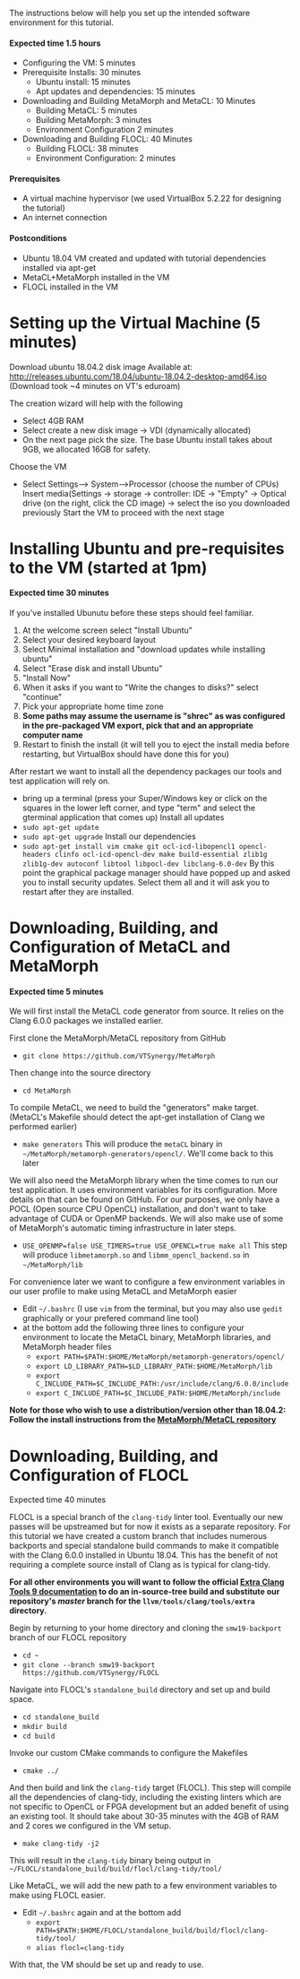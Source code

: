 The instructions below will help you set up the intended software environment for this tutorial.

#### Expected time 1.5 hours
* Configuring the VM: 5 minutes
* Prerequisite Installs: 30 minutes
    * Ubuntu install: 15 minutes
	* Apt updates and dependencies: 15 minutes
* Downloading and Building MetaMorph and MetaCL: 10 Minutes
    * Building MetaCL: 5 minutes
	* Building MetaMorph: 3 minutes
	* Environment Configuration 2 minutes
* Downloading and Building FLOCL: 40 Minutes
    * Building FLOCL: 38 minutes
	* Environment Configuration: 2 minutes

#### Prerequisites
* A virtual machine hypervisor (we used VirtualBox 5.2.22 for designing the tutorial)
* An internet connection

#### Postconditions
* Ubuntu 18.04 VM created and updated with tutorial dependencies installed via apt-get
* MetaCL+MetaMorph installed in the VM
* FLOCL installed in the VM

# Setting up the Virtual Machine (5 minutes)
Download ubuntu 18.04.2 disk image
Available at: http://releases.ubuntu.com/18.04/ubuntu-18.04.2-desktop-amd64.iso (Download took ~4 minutes on VT's eduroam)

The creation wizard will help with the following
* Select 4GB RAM
* Select create a new disk image -> VDI (dynamically allocated)
* On the next page pick the size. The base Ubuntu install takes about 9GB, we allocated 16GB for safety.


Choose the VM
* Select Settings--> System-->Processor (choose the number of CPUs)
Insert media(Settings -> storage -> controller: IDE -> "Empty" -> Optical drive (on the right, click the CD image) -> select the iso you downloaded previously
Start the VM to proceed with the next stage

# Installing Ubuntu and pre-requisites to the VM (started at 1pm)
#### Expected time 30 minutes

If you've installed Ubunutu before these steps should feel familiar.
1. At the welcome screen select "Install Ubuntu"
2. Select your desired keyboard layout
3. Select Minimal installation and "download updates while installing ubuntu"
4. Select "Erase disk and install Ubuntu"
5. "Install Now"
6. When it asks if you want to "Write the changes to disks?" select "continue"
7. Pick your appropriate home time zone
8. **Some paths may assume the username is "shrec" as was configured in the pre-packaged VM export, pick that and an appropriate computer name**
9. Restart to finish the install (it will tell you to eject the install media before restarting, but VirtualBox should have done this for you)

After restart we want to install all the dependency packages our tools and test application will rely on.
* bring up a terminal (press your Super/Windows key or click on the squares in the lower left corner, and type "term" and select the gterminal application that comes up)
Install all updates
* `sudo apt-get update` 
* `sudo apt-get upgrade`
Install our dependencies
* `sudo apt-get install vim cmake git ocl-icd-libopencl1 opencl-headers clinfo ocl-icd-opencl-dev make build-essential zlib1g zlib1g-dev autoconf libtool libpocl-dev libclang-6.0-dev`
By this point the graphical package manager should have popped up and asked you to install security updates. Select them all and it will ask you to restart after they are installed.

# Downloading, Building, and Configuration of MetaCL and MetaMorph
#### Expected time 5 minutes
We will first install the MetaCL code generator from source. It relies on the Clang 6.0.0 packages we installed earlier.

First clone the MetaMorph/MetaCL repository from GitHub
* `git clone https://github.com/VTSynergy/MetaMorph`

Then change into the source directory
* `cd MetaMorph`

To compile MetaCL, we need to build the "generators" make target. (MetaCL's Makefile should detect the apt-get installation of Clang we performed earlier)
* `make generators`
This will produce the `metaCL` binary in `~/MetaMorph/metamorph-generators/opencl/`. We'll come back to this later

We will also need the MetaMorph library when the time comes to run our test application. It uses environment variables for its configuration. More details on that can be found on GitHub. For our purposes, we only have a POCL (Open source CPU OpenCL) installation, and don't want to take advantage of CUDA or OpenMP backends. We will also make use of some of MetaMorph's automatic timing infrastructure in later steps.
* `USE_OPENMP=false USE_TIMERS=true USE_OPENCL=true make all`
This step will produce `libmetamorph.so` and `libmm_opencl_backend.so` in `~/MetaMorph/lib`

For convenience later we want to configure a few environment variables in our user profile to make using MetaCL and MetaMorph easier
* Edit `~/.bashrc` (I use `vim` from the terminal, but you may also use `gedit` graphically or your prefered command line tool)
* at the bottom add the following three lines to configure your environment to locate the MetaCL binary, MetaMorph libraries, and MetaMorph header files
    * `export PATH=$PATH:$HOME/MetaMorph/metamorph-generators/opencl/`
    * `export LD_LIBRARY_PATH=$LD_LIBRARY_PATH:$HOME/MetaMorph/lib`
    * `export C_INCLUDE_PATH=$C_INCLUDE_PATH:/usr/include/clang/6.0.0/include`
    * `export C_INCLUDE_PATH=$C_INCLUDE_PATH:$HOME/MetaMorph/include`

**Note for those who wish to use a distribution/version other than 18.04.2: Follow the install instructions from the [MetaMorph/MetaCL repository](https://github.com/vtsynergy/MetaMorph/tree/master/metamorph-generators/opencl/docs/tutorials)**

# Downloading, Building, and Configuration of FLOCL
Expected time 40 minutes

FLOCL is a special branch of the `clang-tidy` linter tool. Eventually our new passes will be upstreamed but for now it exists as a separate repository. For this tutorial we have created a custom branch that includes numerous backports and special standalone build commands to make it compatible with the Clang 6.0.0 installed in Ubuntu 18.04. This has the benefit of not requiring a complete source install of Clang as is typical for clang-tidy.

**For all other environments you will want to follow the official [Extra Clang Tools 9 documentation](https://clang.llvm.org/extra/clang-tidy/Contributing.html) to do an in-source-tree build and substitute our repository's _master_ branch for the `llvm/tools/clang/tools/extra` directory.**

Begin by returning to your home directory and cloning the `smw19-backport` branch of our FLOCL repository
* `cd ~`
* `git clone --branch smw19-backport https://github.com/VTSynergy/FLOCL`

Navigate into FLOCL's `standalone_build` directory and set up and build space.
* `cd standalone_build`
* `mkdir build`
* `cd build`

Invoke our custom CMake commands to configure the Makefiles
* `cmake ../`

And then build and link the `clang-tidy` target (FLOCL). This step will compile all the dependencies of clang-tidy, including the existing linters which are not specific to OpenCL or FPGA development but an added benefit of using an existing tool. It should take about 30-35 minutes with the 4GB of RAM and 2 cores we configured in the VM setup.
* `make clang-tidy -j2`

This will result in the `clang-tidy` binary being output in `~/FLOCL/standalone_build/build/flocl/clang-tidy/tool/`

Like MetaCL, we will add the new path to a few environment variables to make using FLOCL easier.
* Edit `~/.bashrc` again and at the bottom add
    * `export PATH=$PATH:$HOME/FLOCL/standalone_build/build/flocl/clang-tidy/tool/`
	* `alias flocl=clang-tidy`

With that, the VM should be set up and ready to use.